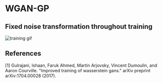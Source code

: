 # WGAN-GP

<!---
[![Open WGAN_GP in
Colab](https://colab.research.google.com/assets/colab-badge.svg)](https://colab.research.google.com/github/YooPaul/GANs/blob/master/WGAN_GP.ipynb)<br>
-->

## Fixed noise transformation throughout training

![training gif](https://github.com/YooPaul/GANs/blob/main/WGAN_GP/imgs/wgan_gp.gif)

## References

[1] Gulrajani, Ishaan, Faruk Ahmed, Martin Arjovsky, Vincent Dumoulin, and Aaron Courville. "Improved training of wasserstein gans." arXiv preprint arXiv:1704.00028 (2017).
